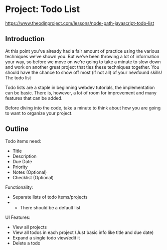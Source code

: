 # Project: Todo List

https://www.theodinproject.com/lessons/node-path-javascript-todo-list

## Introduction

At this point you’ve already had a fair amount of practice using the various techniques we’ve shown you. But we’ve been throwing a lot of information your way, so before we move on we’re going to take a minute to slow down and work on another great project that ties these techniques together. You should have the chance to show off most (if not all) of your newfound skills!
The todo list

Todo lists are a staple in beginning webdev tutorials, the implementation can be basic. There is, however, a lot of room for improvement and many features that can be added.

Before diving into the code, take a minute to think about how you are going to want to organize your project.

## Outline
Todo items need:
- Title
- Description
- Due Date
- Priority
- Notes (Optional)
- Checklist (Optional)

Functionality:
- Separate lists of todo items/projects
- - There should be a default list

UI Features:
- View all projects
- View all todos in each project (Just basic info like title and due date)
- Expand a single todo view/edit it
- Delete a todo
